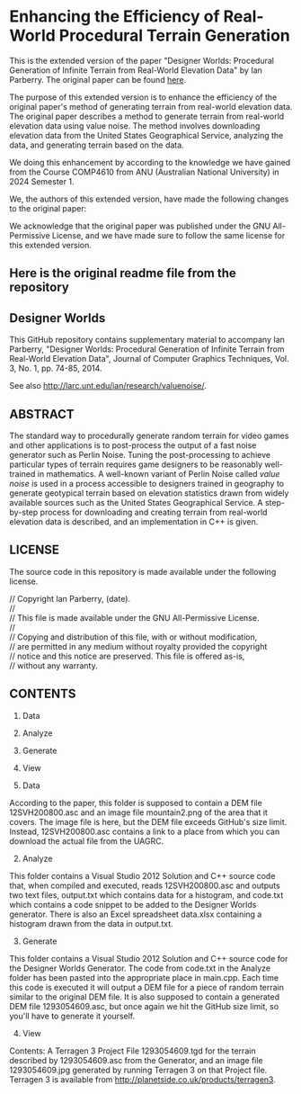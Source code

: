 # Enhancing the Efficiency of Real-World Procedural Terrain Generation

This is the extended version of the paper "Designer Worlds: Procedural Generation of Infinite Terrain from Real-World Elevation Data" by Ian Parberry. The original paper can be found [here](http://larc.unt.edu/ian/research/valuenoise/).

The purpose of this extended version is to enhance the efficiency of the original paper's method of generating terrain from real-world elevation data. The original paper describes a method to generate terrain from real-world elevation data using value noise. The method involves downloading elevation data from the United States Geographical Service, analyzing the data, and generating terrain based on the data.

We doing this enhancement by according to the knowledge we have gained from the Course COMP4610 from ANU (Australian National University) in 2024 Semester 1.

We, the authors of this extended version, have made the following changes to the original paper:

We acknowledge that the original paper was published under the GNU All-Permissive License, and we have made sure to follow the same license for this extended version.

## Here is the original readme file from the repository

## Designer Worlds

  This GitHub repository contains supplementary material to accompany
  Ian Parberry, "Designer Worlds: Procedural Generation of Infinite Terrain from
  Real-World Elevation Data", Journal of Computer Graphics Techniques, Vol. 3,
  No. 1, pp. 74-85, 2014.

  See also http://larc.unt.edu/ian/research/valuenoise/.

## ABSTRACT

  The standard way to procedurally generate random terrain for video games
  and other applications is to post-process the output of a fast noise
  generator such as Perlin Noise. Tuning the post-processing to achieve
  particular types of terrain requires game designers to be reasonably
  well-trained in mathematics. A well-known variant of Perlin Noise called
  <em>value noise</em> is used in a process accessible to designers trained
  in geography to generate geotypical terrain based on elevation statistics
  drawn from widely available sources such as the United States Geographical
  Service. A step-by-step process for downloading and creating terrain from
  real-world elevation data is described, and an implementation in C++ is given.

## LICENSE

  The source code in this repository is made available under the following license.

  // Copyright Ian Parberry, (date).<br>
  //<br>
  // This file is made available under the GNU All-Permissive License.<br>
  //<br>
  // Copying and distribution of this file, with or without modification,<br>
  // are permitted in any medium without royalty provided the copyright<br>
  // notice and this notice are preserved.  This file is offered as-is,<br>
  // without any warranty.<br>

## CONTENTS

  1. Data
  2. Analyze
  3. Generate
  4. View

1. Data

  According to the paper, this folder is supposed to contain a DEM file
  12SVH200800.asc and an image file mountain2.png of the area that it covers.
  The image file is here, but the DEM file exceeds GitHub's size limit. Instead,
  12SVH200800.asc contains a link to a place from which you can download the
  actual file from the UAGRC.


2. Analyze

  This folder contains a Visual Studio 2012 Solution and C++ source code that,
  when compiled and executed, reads 12SVH200800.asc and outputs two text files,
  output.txt which contains data for a histogram, and code.txt which contains a
  code snippet to be added to the Designer Worlds generator. There is also an Excel
  spreadsheet data.xlsx containing a histogram drawn from the data in output.txt.

3. Generate

  This folder contains a Visual Studio 2012 Solution and C++ source code
  for the Designer Worlds Generator. The code from code.txt in the Analyze
  folder has been pasted into the appropriate place in main.cpp. Each time this
  code is executed it will output a DEM file for a piece of random terrain similar
  to the original DEM file. It is also supposed to contain a generated DEM file
  1293054609.asc, but once again we hit the GitHub size limit, so you'll have
  to generate it yourself.

4. View

  Contents: A Terragen 3 Project File 1293054609.tgd for the terrain described by
  1293054609.asc from the Generator, and an image file 1293054609.jpg generated by
  running Terragen 3 on that Project file. Terragen 3 is available from
  http://planetside.co.uk/products/terragen3.

